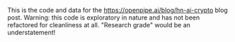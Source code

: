 This is the code and data for the https://openpipe.ai/blog/hn-ai-crypto blog post. Warning: this code is exploratory in nature and has not been refactored for cleanliness at all. "Research grade" would be an understatement!